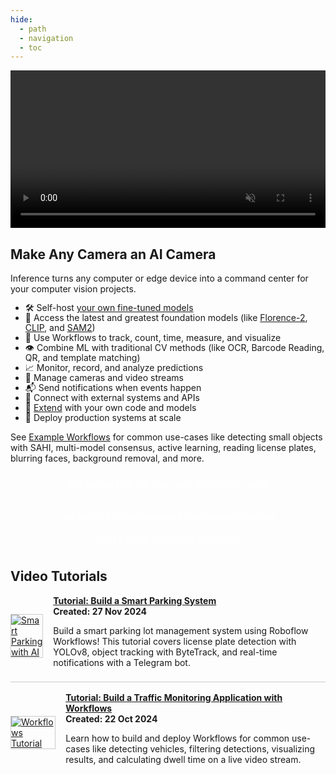 ```yaml
---
hide:
  - path
  - navigation
  - toc
---
```


<video width="100%" autoplay loop muted>
  <source src="https://github.com/user-attachments/assets/743233d9-3460-442d-83f8-20e29e76b346" type="video/mp4">
</video>

## Make Any Camera an AI Camera

Inference turns any computer or edge device into a command center for your computer vision projects.

* 🛠️ Self-host [your own fine-tuned models](/quickstart/explore_models.md)
* 🧠 Access the latest and greatest foundation models (like [Florence-2](https://blog.roboflow.com/florence-2/), [CLIP](https://blog.roboflow.com/openai-clip/), and [SAM2](https://blog.roboflow.com/what-is-segment-anything-2/))
* 🤝 Use Workflows to track, count, time, measure, and visualize
* 👁️ Combine ML with traditional CV methods (like OCR, Barcode Reading, QR, and template matching)
* 📈 Monitor, record, and analyze predictions
* 🎥 Manage cameras and video streams
* 📬 Send notifications when events happen
* 🛜 Connect with external systems and APIs
* 🔗 [Extend](/workflows/create_workflow_block.md) with your own code and models
* 🚀 Deploy production systems at scale

See [Example Workflows](/workflows/gallery/index.md) for common use-cases like detecting small objects with SAHI, multi-model consensus, active learning, reading license plates, blurring faces, background removal, and more.

<a href="/quickstart/run_a_model/" class="button">Get started with our "Run your first model" guide</a>
<div class="button-holder">
  <a href="/quickstart/inference_101/" class="button half-button">Learn about the various ways you can use Inference</a>
  <a href="/workflows/about/" class="button half-button">Build a visual agent with Workflows</a>
</div>

## Video Tutorials

<div class="tutorial-list">
  <!-- Tutorial 1 -->
  <div class="tutorial-item">
    <a href="https://youtu.be/tZa-QgFn7jg">
      <img src="https://img.youtube.com/vi/tZa-QgFn7jg/0.jpg" alt="Smart Parking with AI" />
    </a>
    <div class="tutorial-content">
      <a href="https://youtu.be/tZa-QgFn7jg">
        <strong>Tutorial: Build a Smart Parking System</strong>
      </a>
      <div><strong>Created: 27 Nov 2024</strong></div>
      <p>
        Build a smart parking lot management system using Roboflow Workflows!
        This tutorial covers license plate detection with YOLOv8, object tracking
        with ByteTrack, and real-time notifications with a Telegram bot.
      </p>
    </div>
  </div>

  <!-- Tutorial 2 -->
  <div class="tutorial-item">
    <a href="https://youtu.be/VCbcC5OEGRU">
      <img src="https://img.youtube.com/vi/VCbcC5OEGRU/0.jpg" alt="Workflows Tutorial" />
    </a>
    <div class="tutorial-content">
      <a href="https://youtu.be/VCbcC5OEGRU">
        <strong>Tutorial: Build a Traffic Monitoring Application with Workflows</strong>
      </a>
      <div><strong>Created: 22 Oct 2024</strong></div>
      <p>
        Learn how to build and deploy Workflows for common use-cases like detecting 
        vehicles, filtering detections, visualizing results, and calculating dwell 
        time on a live video stream.
      </p>
    </div>
  </div>
  
  <!-- Add more .tutorial-item blocks as needed -->
</div>

<style>
.button-holder {
  margin-bottom: 1.5rem;
}

.button {
  background-color: var(--md-primary-fg-color);
  display: flex;
  padding: 10px;
  color: white !important;
  border-radius: 5px;
  text-align: center;
  align-items: center;
  justify-content: center;
}

.md-typeset h2 {
  margin-top: 1rem;
}

ul {
  line-height: 1rem;
}

/* Hide <h1> on homepage */
.md-typeset h1 {
  display: none;
}
.md-main__inner {
  margin-top: -1rem;
}

/* constrain to same width even w/o sidebar */
.md-content {
  max-width: 50rem;
  margin: auto;
}

/* hide edit button */
article > a.md-content__button.md-icon:first-child {
    display: none;
}

/* tutorial list styling */
.tutorial-list {
  display: flex;
  flex-direction: column;
  margin-bottom: 2rem;
}

.tutorial-item {
  display: flex;
  flex-direction: row;
  align-items: center;
  gap: 1rem;

  border-bottom: 1px solid #ccc;
  padding-bottom: 0.5rem;
  margin-bottom: 1rem;
}

.tutorial-item:last-of-type {
  border-bottom: none;
  margin-bottom: 0;
}

.tutorial-item img {
  max-width: 300px;
  height: auto;
  flex-shrink: 0;
  border: 1px solid #ccc;
}

.tutorial-content {
  flex: 1 1 auto;
}

/* On mobile: stack content and center the thumbnail */
@media (max-width: 768px) {
  .tutorial-item {
    flex-direction: column;
    align-items: center;
  }
  .tutorial-item img {
    max-width: 100%;
    margin: 0 auto;
    display: block;
  }
}
</style>